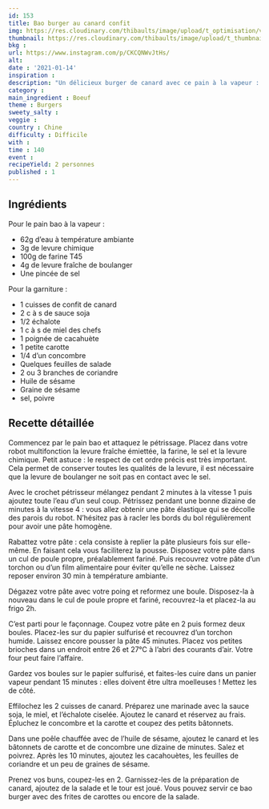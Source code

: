 ```yaml
---
id: 153
title: Bao burger au canard confit
img: https://res.cloudinary.com/thibaults/image/upload/t_optimisation/v1610650672/Recipes/20210114_bao_burger_canard.jpg
thumbnail: https://res.cloudinary.com/thibaults/image/upload/t_thumbnail_josie/v1610650672/Recipes/20210114_bao_burger_canard.jpg
bkg : 
url: https://www.instagram.com/p/CKCQNWvJtHs/
alt: 
date : '2021-01-14'
inspiration : 
description: "Un délicieux burger de canard avec ce pain à la vapeur : la recette idéale faire découvrir le pain Bao à vos convives !"
category : 
main_ingredient : Boeuf
theme : Burgers
sweety_salty : 
veggie : 
country : Chine
difficulty : Difficile
with : 
time : 140
event :
recipeYield: 2 personnes
published : 1
---
```


## Ingrédients
Pour le pain bao à la vapeur :
 - 62g d’eau à température ambiante
 - 3g de levure chimique
 - 100g de farine T45
 - 4g de levure fraîche de boulanger
 - Une pincée de sel

Pour la garniture :
 - 1 cuisses de confit de canard
 - 2 c à s de sauce soja
 - 1/2 échalote
 - 1 c à s de miel des chefs
 - 1 poignée de cacahuète
 - 1 petite carotte
 - 1/4 d’un concombre
 - Quelques feuilles de salade
 - 2 ou 3 branches de coriandre
 - Huile de sésame
 - Graine de sésame
 - sel, poivre

## Recette détaillée
Commencez par le pain bao et attaquez le pétrissage. Placez dans votre robot multifonction la levure fraîche émiettée, la farine, le sel et la levure chimique. Petit astuce : le respect de cet ordre précis est très important. Cela permet de conserver toutes les qualités de la levure, il est nécessaire que la levure de boulanger ne soit pas en contact avec le sel.

Avec le crochet pétrisseur mélangez pendant 2 minutes à la vitesse 1 puis ajoutez toute l’eau d’un seul coup. Pétrissez pendant une bonne dizaine de minutes à la vitesse 4 : vous allez obtenir une pâte élastique qui se décolle des parois du robot. N’hésitez pas à racler les bords du bol régulièrement pour avoir une pâte homogène.

Rabattez votre pâte : cela consiste à replier la pâte plusieurs fois sur elle-même. En faisant cela vous faciliterez la pousse. Disposez votre pâte dans un cul de poule propre, préalablement fariné. Puis recouvrez votre pâte d’un torchon ou d’un film alimentaire pour éviter qu’elle ne sèche. Laissez reposer environ 30 min à température ambiante.

Dégazez votre pâte avec votre poing et reformez une boule. Disposez-la à nouveau dans le cul de poule propre et fariné, recouvrez-la et placez-la au frigo 2h. 

C’est parti pour le façonnage. Coupez votre pâte en 2 puis formez deux boules. Placez-les sur du papier sulfurisé et recouvrez d’un torchon humide. Laissez encore pousser la pâte 45 minutes. Placez vos petites brioches dans un endroit entre 26 et 27°C à l’abri des courants d’air. Votre four peut faire l’affaire.

Gardez vos boules sur le papier sulfurisé, et faites-les cuire dans un panier vapeur pendant 15 minutes : elles doivent être ultra moelleuses ! Mettez les de côté.

Effilochez les 2 cuisses de canard. Préparez une marinade avec la sauce soja, le miel, et l’échalote ciselée. Ajoutez le canard et réservez au frais. Épluchez le concombre et la carotte et coupez des petits bâtonnets.

Dans une poêle chauffée avec de l’huile de sésame, ajoutez le canard et les bâtonnets de carotte et de concombre une dizaine de minutes. Salez et poivrez. Après les 10 minutes, ajoutez les cacahouètes, les feuilles de coriandre et un peu de graines de sésame.

Prenez vos buns, coupez-les en 2. Garnissez-les de la préparation de canard, ajoutez de la salade et le tour est joué. Vous pouvez servir ce bao burger avec des frites de carottes ou encore de la salade.